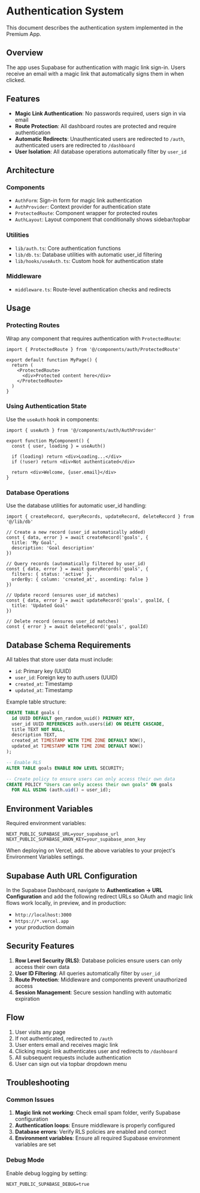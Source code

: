 # Authentication System

This document describes the authentication system implemented in the Premium App.

## Overview

The app uses Supabase for authentication with magic link sign-in. Users receive an email with a magic link that automatically signs them in when clicked.

## Features

- **Magic Link Authentication**: No passwords required, users sign in via email
- **Route Protection**: All dashboard routes are protected and require authentication
- **Automatic Redirects**: Unauthenticated users are redirected to `/auth`, authenticated users are redirected to `/dashboard`
- **User Isolation**: All database operations automatically filter by `user_id`

## Architecture

### Components

- `AuthForm`: Sign-in form for magic link authentication
- `AuthProvider`: Context provider for authentication state
- `ProtectedRoute`: Component wrapper for protected routes
- `AuthLayout`: Layout component that conditionally shows sidebar/topbar

### Utilities

- `lib/auth.ts`: Core authentication functions
- `lib/db.ts`: Database utilities with automatic user_id filtering
- `lib/hooks/useAuth.ts`: Custom hook for authentication state

### Middleware

- `middleware.ts`: Route-level authentication checks and redirects

## Usage

### Protecting Routes

Wrap any component that requires authentication with `ProtectedRoute`:

```tsx
import { ProtectedRoute } from '@/components/auth/ProtectedRoute'

export default function MyPage() {
  return (
    <ProtectedRoute>
      <div>Protected content here</div>
    </ProtectedRoute>
  )
}
```

### Using Authentication State

Use the `useAuth` hook in components:

```tsx
import { useAuth } from '@/components/auth/AuthProvider'

export function MyComponent() {
  const { user, loading } = useAuth()
  
  if (loading) return <div>Loading...</div>
  if (!user) return <div>Not authenticated</div>
  
  return <div>Welcome, {user.email}</div>
}
```

### Database Operations

Use the database utilities for automatic user_id handling:

```tsx
import { createRecord, queryRecords, updateRecord, deleteRecord } from '@/lib/db'

// Create a new record (user_id automatically added)
const { data, error } = await createRecord('goals', {
  title: 'My Goal',
  description: 'Goal description'
})

// Query records (automatically filtered by user_id)
const { data, error } = await queryRecords('goals', {
  filters: { status: 'active' },
  orderBy: { column: 'created_at', ascending: false }
})

// Update record (ensures user_id matches)
const { data, error } = await updateRecord('goals', goalId, {
  title: 'Updated Goal'
})

// Delete record (ensures user_id matches)
const { error } = await deleteRecord('goals', goalId)
```

## Database Schema Requirements

All tables that store user data must include:

- `id`: Primary key (UUID)
- `user_id`: Foreign key to auth.users (UUID)
- `created_at`: Timestamp
- `updated_at`: Timestamp

Example table structure:

```sql
CREATE TABLE goals (
  id UUID DEFAULT gen_random_uuid() PRIMARY KEY,
  user_id UUID REFERENCES auth.users(id) ON DELETE CASCADE,
  title TEXT NOT NULL,
  description TEXT,
  created_at TIMESTAMP WITH TIME ZONE DEFAULT NOW(),
  updated_at TIMESTAMP WITH TIME ZONE DEFAULT NOW()
);

-- Enable RLS
ALTER TABLE goals ENABLE ROW LEVEL SECURITY;

-- Create policy to ensure users can only access their own data
CREATE POLICY "Users can only access their own goals" ON goals
  FOR ALL USING (auth.uid() = user_id);
```

## Environment Variables

Required environment variables:

```env
NEXT_PUBLIC_SUPABASE_URL=your_supabase_url
NEXT_PUBLIC_SUPABASE_ANON_KEY=your_supabase_anon_key
```

When deploying on Vercel, add the above variables to your project's Environment Variables settings.

## Supabase Auth URL Configuration

In the Supabase Dashboard, navigate to **Authentication → URL Configuration** and add the following redirect URLs so OAuth and magic link flows work locally, in preview, and in production:

- `http://localhost:3000`
- `https://*.vercel.app`
- your production domain

## Security Features

1. **Row Level Security (RLS)**: Database policies ensure users can only access their own data
2. **User ID Filtering**: All queries automatically filter by `user_id`
3. **Route Protection**: Middleware and components prevent unauthorized access
4. **Session Management**: Secure session handling with automatic expiration

## Flow

1. User visits any page
2. If not authenticated, redirected to `/auth`
3. User enters email and receives magic link
4. Clicking magic link authenticates user and redirects to `/dashboard`
5. All subsequent requests include authentication
6. User can sign out via topbar dropdown menu

## Troubleshooting

### Common Issues

1. **Magic link not working**: Check email spam folder, verify Supabase configuration
2. **Authentication loops**: Ensure middleware is properly configured
3. **Database errors**: Verify RLS policies are enabled and correct
4. **Environment variables**: Ensure all required Supabase environment variables are set

### Debug Mode

Enable debug logging by setting:

```env
NEXT_PUBLIC_SUPABASE_DEBUG=true
```

